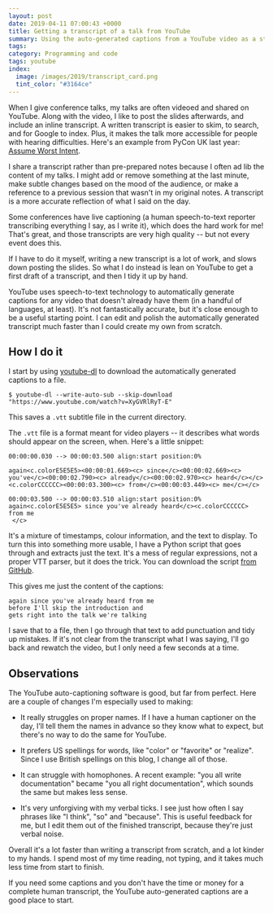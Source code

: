 ```yaml
---
layout: post
date: 2019-04-11 07:00:43 +0000
title: Getting a transcript of a talk from YouTube
summary: Using the auto-generated captions from a YouTube video as a starting point for a complete transcript.
tags:
category: Programming and code
tags: youtube
index:
  image: /images/2019/transcript_card.png
  tint_color: "#3164ce"
---
```


When I give conference talks, my talks are often videoed and shared on YouTube.
Along with the video, I like to post the slides afterwards, and include an inline transcript.
A written transcript is easier to skim, to search, and for Google to index.
Plus, it makes the talk more accessible for people with hearing difficulties.
Here's an example from PyCon UK last year: [Assume Worst Intent](/2018/09/assume-worst-intent/).

I share a transcript rather than pre-prepared notes because I often ad lib the content of my talks.
I might add or remove something at the last minute, make subtle changes based on the mood of the audience, or make a reference to a previous session that wasn't in my original notes.
A transcript is a more accurate reflection of what I said on the day.

Some conferences have live captioning (a human speech-to-text reporter transcribing everything I say, as I write it), which does the hard work for me!
That's great, and those transcripts are very high quality -- but not every event does this.

If I have to do it myself, writing a new transcript is a lot of work, and slows down posting the slides.
So what I do instead is lean on YouTube to get a first draft of a transcript, and then I tidy it up by hand.

YouTube uses speech-to-text technology to automatically generate captions for any video that doesn't already have them (in a handful of languages, at least).
It's not fantastically accurate, but it's close enough to be a useful starting point.
I can edit and polish the automatically generated transcript much faster than I could create my own from scratch.

## How I do it

I start by using [youtube-dl][yt_dl] to download the automatically generated captions to a file.

```console
$ youtube-dl --write-auto-sub --skip-download "https://www.youtube.com/watch?v=XyGVRlRyT-E"
```

This saves a `.vtt` subtitle file in the current directory.

The `.vtt` file is a format meant for video players -- it describes what words should appear on the screen, when.
Here's a little snippet:

```
00:00:00.030 --> 00:00:03.500 align:start position:0%

again<c.colorE5E5E5><00:00:01.669><c> since</c><00:00:02.669><c> you've</c><00:00:02.790><c> already</c><00:00:02.970><c> heard</c></c><c.colorCCCCCC><00:00:03.300><c> from</c><00:00:03.449><c> me</c></c>

00:00:03.500 --> 00:00:03.510 align:start position:0%
again<c.colorE5E5E5> since you've already heard</c><c.colorCCCCCC> from me
 </c>
```

It's a mixture of timestamps, colour information, and the text to display.
To turn this into something more usable, I have a Python script that goes through and extracts just the text.
It's a mess of regular expressions, not a proper VTT parser, but it does the trick.
You can download the script [from GitHub][script].

This gives me just the content of the captions:

```
again since you've already heard from me
before I'll skip the introduction and
gets right into the talk we're talking
```

I save that to a file, then I go through that text to add punctuation and tidy up mistakes.
If it's not clear from the transcript what I was saying, I'll go back and rewatch the video, but I only need a few seconds at a time.

[yt_dl]: http://ytdl-org.github.io/youtube-dl/
[script]: https://github.com/alexwlchan/junkdrawer/blob/d8ee4dee1b89181d114500b6e2d69a48e2a0e9c1/services/youtube/vtt2txt.py


## Observations

The YouTube auto-captioning software is good, but far from perfect.
Here are a couple of changes I'm especially used to making:

*   It really struggles on proper names.
    If I have a human captioner on the day, I’ll tell them the names in advance so they know what to expect, but there's no way to do the same for YouTube.

*   It prefers US spellings for words, like "color" or "favorite" or "realize".
    Since I use British spellings on this blog, I change all of those.

*   It can struggle with homophones.
    A recent example: "you all write documentation" became "you all right documentation", which sounds the same but makes less sense.

*   It's very unforgiving with my verbal ticks.
    I see just how often I say phrases like "I think", "so" and "because".
    This is useful feedback for me, but I edit them out of the finished transcript, because they're just verbal noise.

Overall it's a lot faster than writing a transcript from scratch, and a lot kinder to my hands.
I spend most of my time reading, not typing, and it takes much less time from start to finish.

If you need some captions and you don't have the time or money for a complete human transcript, the YouTube auto-generated captions are a good place to start.
